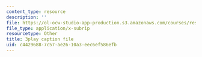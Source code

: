 ```yaml
---
content_type: resource
description: ''
file: https://ol-ocw-studio-app-production.s3.amazonaws.com/courses/res-10-001-making-science-and-engineering-pictures-a-practical-guide-to-presenting-your-work-spring-2016/c44296887c57ae2610a3eec6ef586efb_37CbZdeh_lU.srt
file_type: application/x-subrip
resourcetype: Other
title: 3play caption file
uid: c4429688-7c57-ae26-10a3-eec6ef586efb
---
```

